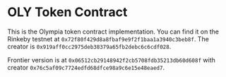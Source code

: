 # OLY Token Contract

This is the Olympia token contract implementation. You can find it on the Rinkeby testnet at `0x72f80f429d8a8fbaf9e9f2f1baa1a3940c3beb8f`. The creator is `0x919aff0cc2975deb38379a65fb2debc6c6cdf028`.

Frontier version is at `0x06512cb29148942f2cb5708fdb35213db60d608f` with creator `0x76c5af09c7724edfd68dfce98a9c6e15e48eaed7`.

